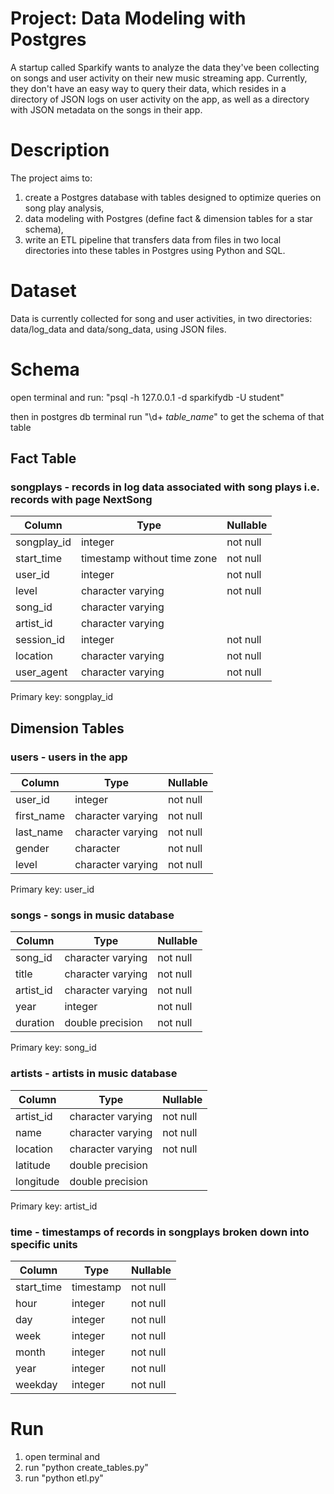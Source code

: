 # Project: Data Modeling with Postgres

A startup called Sparkify wants to analyze the data they've been collecting on songs and user activity on their new music streaming app. Currently, they don't have an easy way to query their data, which resides in a directory of JSON logs on user activity on the app, as well as a directory with JSON metadata on the songs in their app.


# Description

The project aims to:

1. create a Postgres database with tables designed to optimize queries on song play analysis,  
2. data modeling with Postgres (define fact & dimension tables for a star schema),
3. write an ETL pipeline that transfers data from files in two local directories into these tables in Postgres using Python and SQL.

# Dataset

Data is currently collected for song and user activities, in two directories: data/log_data and data/song_data, using JSON files.

# Schema
open terminal and run: "psql -h 127.0.0.1 -d sparkifydb -U student"

then in postgres db terminal run "\d+ _table_name_" to get the schema of that table


## Fact Table

### songplays - records in log data associated with song plays i.e. records with page NextSong

|   Column    |            Type             | Nullable |
| ----------- | --------------------------- | -------- |
| songplay_id | integer                     | not null |
| start_time  | timestamp without time zone | not null |
| user_id     | integer                     | not null |
| level       | character varying           | not null |
| song_id     | character varying           |          |
| artist_id   | character varying           |          |
| session_id  | integer                     | not null |
| location    | character varying           | not null |
| user_agent  | character varying           | not null |

Primary key: songplay_id

## Dimension Tables

### users - users in the app

|   Column   |       Type        | Nullable |
| ---------- | ----------------- | -------- |
| user_id    | integer           | not null |
| first_name | character varying | not null |
| last_name  | character varying | not null |
| gender     | character         | not null |
| level      | character varying | not null |

Primary key: user_id

### songs - songs in music database

|  Column   |         Type          | Nullable |
| --------- | --------------------- | -------- |
| song_id   | character varying     | not null |
| title     | character varying     | not null |
| artist_id | character varying     | not null |
| year      | integer               | not null |
| duration  | double precision      | not null |

Primary key: song_id

### artists - artists in music database

|  Column   |         Type          | Nullable |
| --------- | --------------------- | -------- |
| artist_id | character varying     | not null |
| name      | character varying     | not null |
| location  | character varying     | not null |
| latitude  | double precision      |          |
| longitude | double precision      |          |

Primary key: artist_id

### time - timestamps of records in songplays broken down into specific units

|   Column   |            Type             | Nullable |
| ---------- | --------------------------- | -------- |
| start_time | timestamp                   | not null |
| hour       | integer                     | not null |
| day        | integer                     | not null |
| week       | integer                     | not null |
| month      | integer                     | not null |
| year       | integer                     | not null |
| weekday    | integer                     | not null |


# Run

1. open terminal and 
2. run "python create_tables.py"
3. run "python etl.py"
